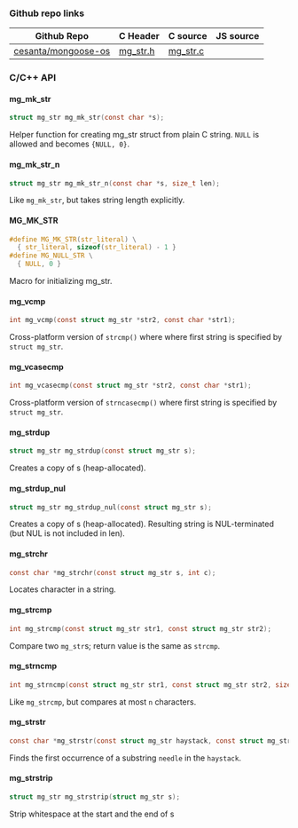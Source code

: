 ### Github repo links
| Github Repo | C Header | C source  | JS source |
| ----------- | -------- | --------  | ----------------- |
| [cesanta/mongoose-os](https://github.com/cesanta/mongoose-os)  | [mg_str.h](https://github.com/cesanta/mongoose-os/tree/master/common/mg_str.h) | [mg_str.c](https://github.com/cesanta/mongoose-os/tree/master/common//mg_str.c) |          |


### C/С++ API
#### mg_mk_str

```c
struct mg_str mg_mk_str(const char *s);
```

Helper function for creating mg_str struct from plain C string.
`NULL` is allowed and becomes `{NULL, 0}`.
 
#### mg_mk_str_n

```c
struct mg_str mg_mk_str_n(const char *s, size_t len);
```

Like `mg_mk_str`, but takes string length explicitly.
 
#### MG_MK_STR

```c
#define MG_MK_STR(str_literal) \
  { str_literal, sizeof(str_literal) - 1 }
#define MG_NULL_STR \
  { NULL, 0 }
```
 Macro for initializing mg_str. 
#### mg_vcmp

```c
int mg_vcmp(const struct mg_str *str2, const char *str1);
```

Cross-platform version of `strcmp()` where where first string is
specified by `struct mg_str`.
 
#### mg_vcasecmp

```c
int mg_vcasecmp(const struct mg_str *str2, const char *str1);
```

Cross-platform version of `strncasecmp()` where first string is
specified by `struct mg_str`.
 
#### mg_strdup

```c
struct mg_str mg_strdup(const struct mg_str s);
```
 Creates a copy of s (heap-allocated). 
#### mg_strdup_nul

```c
struct mg_str mg_strdup_nul(const struct mg_str s);
```

Creates a copy of s (heap-allocated).
Resulting string is NUL-terminated (but NUL is not included in len).
 
#### mg_strchr

```c
const char *mg_strchr(const struct mg_str s, int c);
```

Locates character in a string.
 
#### mg_strcmp

```c
int mg_strcmp(const struct mg_str str1, const struct mg_str str2);
```

Compare two `mg_str`s; return value is the same as `strcmp`.
 
#### mg_strncmp

```c
int mg_strncmp(const struct mg_str str1, const struct mg_str str2, size_t n);
```

Like `mg_strcmp`, but compares at most `n` characters.
 
#### mg_strstr

```c
const char *mg_strstr(const struct mg_str haystack, const struct mg_str needle);
```

Finds the first occurrence of a substring `needle` in the `haystack`.
 
#### mg_strstrip

```c
struct mg_str mg_strstrip(struct mg_str s);
```
 Strip whitespace at the start and the end of s 
